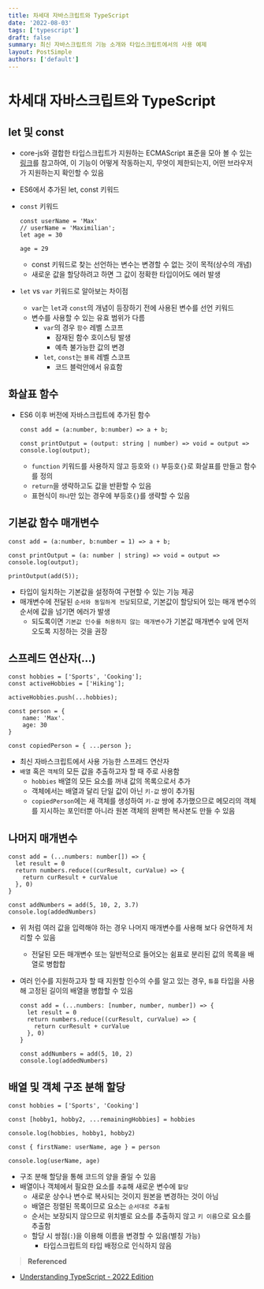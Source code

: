 ```yaml
---
title: 차세대 자바스크립트와 TypeScript
date: '2022-08-03'
tags: ['typescript']
draft: false
summary: 최신 자바스크립트의 기능 소개와 타입스크립트에서의 사용 예제
layout: PostSimple
authors: ['default']
---
```


# 차세대 자바스크립트와 TypeScript

## let 및 const

- core-js와 결합한 타입스크립트가 지원하는 ECMAScript 표준을 모아 볼 수 있는 [링크](https://kangax.github.io/compat-table/es6/)를 참고하여, 이 기능이 어떻게 작동하는지, 무엇이 제한되는지, 어떤 브라우저가 지원하는지 확인할 수 있음
- ES6에서 추가된 let, const 키워드
- `const` 키워드

  ```tsx
  const userName = 'Max'
  // userName = 'Maximilian';
  let age = 30

  age = 29
  ```

  - const 키워드로 찾는 선언하는 변수는 변경할 수 없는 것이 목적(상수의 개념)
  - 새로운 값을 할당하려고 하면 그 값이 정확한 타입이어도 에러 발생

- `let` vs `var` 키워드로 알아보는 차이점
  - `var`는 `let`과 `const`의 개념이 등장하기 전에 사용된 변수를 선언 키워드
  - 변수를 사용할 수 있는 유효 범위가 다름
    - `var`의 경우 `함수` 레벨 스코프
      - 잠재된 함수 호이스팅 발생
      - 예측 불가능한 값의 변경
    - `let`, `const`는 `블록` 레벨 스코프
      - 코드 블럭안에서 유효함

## 화살표 함수

- ES6 이후 버전에 자바스크립트에 추가된 함수

  ```tsx
  const add = (a:number, b:number) => a + b;

  const printOutput = (output: string | number) => void = output => console.log(output);
  ```

  - `function` 키워드를 사용하지 않고 등호와 `()` 부등호`{}`로 화살표를 만들고 함수를 정의
  - `return`을 생략하고도 값을 반환할 수 있음
  - 표현식이 `하나`만 있는 경우에 부등호`{}`를 생략할 수 있음

## 기본값 함수 매개변수

```tsx
const add = (a:number, b:number = 1) => a + b;

const printOutput = (a: number | string) => void = output => console.log(output);

printOutput(add(5));
```

- 타입이 일치하는 기본값을 설정하여 구현할 수 있는 기능 제공
- 매개변수에 전달된 `순서와 동일하게 전달`되므로, 기본값이 할당되어 있는 매개 변수의 순서에 값을 넘기면 에러가 발생
  - 되도록이면 `기본값 인수를 허용하지 않는 매개변수`가 기본값 매개변수 `앞`에 먼저 오도록 지정하는 것을 권장

## 스프레드 연산자(…)

```tsx
const hobbies = ['Sports', 'Cooking'];
const activeHobbies = ['Hiking'];

activeHobbies.push(...hobbies);

const person = {
	name: 'Max'.
	age: 30
}

const copiedPerson = { ...person };
```

- 최신 자바스크립트에서 사용 가능한 스프레드 연산자
- `배열` 혹은 `객체`의 모든 값을 추출하고자 할 때 주로 사용함
  - `hobbies` 배열의 모든 요소를 꺼내 값의 목록으로서 추가
  - 객체에서는 배열과 달리 단일 값이 아닌 `키-값` 쌍이 추가됨
  - `copiedPerson`에는 새 객체를 생성하여 `키-값` 쌍에 추가했으므로 메모리의 객체를 지시하는 포인터뿐 아니라 원본 객체의 완벽한 복사본도 만들 수 있음

## 나머지 매개변수

```tsx
const add = (...numbers: number[]) => {
  let result = 0
  return numbers.reduce((curResult, curValue) => {
    return curResult + curValue
  }, 0)
}

const addNumbers = add(5, 10, 2, 3.7)
console.log(addedNumbers)
```

- 위 처럼 여러 값을 입력해야 하는 경우 나머지 매개변수를 사용해 보다 유연하게 처리할 수 있음
  - 전달된 모든 매개변수 또는 일반적으로 들어오는 쉼표로 분리된 값의 목록을 배열로 병합합
- 여러 인수를 지원하고자 할 때 지원할 인수의 수를 알고 있는 경우, `튜플` 타입을 사용해 고정된 길이의 배열을 병합할 수 있음

  ```tsx
  const add = (...numbers: [number, number, number]) => {
    let result = 0
    return numbers.reduce((curResult, curValue) => {
      return curResult + curValue
    }, 0)
  }

  const addNumbers = add(5, 10, 2)
  console.log(addedNumbers)
  ```

## 배열 및 객체 구조 분해 할당

```tsx
const hobbies = ['Sports', 'Cooking']

const [hobby1, hobby2, ...remainingHobbies] = hobbies

console.log(hobbies, hobby1, hobby2)

const { firstName: userName, age } = person

console.log(userName, age)
```

- 구조 분해 할당을 통해 코드의 양을 줄일 수 있음
- 배열이나 객체에서 필요한 요소를 `추출`해 새로운 변수에 `할당`
  - 새로운 상수나 변수로 복사되는 것이지 원본을 변경하는 것이 아님
  - 배열은 정렬된 목록이므로 요소는 `순서대로 추출됨`
  - 순서는 보장되지 않으므로 위치별로 요소를 추출하지 않고 `키 이름`으로 요소를 추출함
  - 할당 시 쌍점(`:`)을 이용해 이름을 변경할 수 있음(별칭 가능)
    - 타입스크립트의 타입 배정으로 인식하지 않음

> **Referenced**

- [Understanding TypeScript - 2022 Edition](https://www.udemy.com/course/understanding-typescript/)

